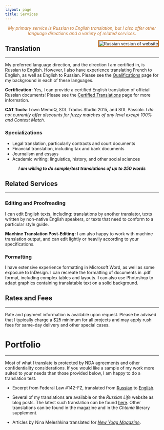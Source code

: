 ```yaml
---
layout: page
title: Services
---
```


<div style="text-align: center;"><font color="#c47834"><em>My primary service is Russian to English translation, but I also offer other language directions and a variety of related services.</em></font></div>

<a href="{{ site.baseurl }}services_russian/"><img src="{{ site.baseurl }}public/russia_icon.png" alt="Russian version of website" style="border:3px solid;border-color:rgb(196, 120, 52);margin-left:20px;padding:0px;background:transparent;" align="right"></a>

## Translation
---------
My preferred language direction, and the direction I am certified in, is Russian to English. However, I also have experience translating French to English, as well as English to Russian. Please see the <a href="{{ site.baseurl }}qualifications/">Qualifications</a> page for my background in each of these languages.

**Certification:** Yes, I can provide a certified English translation of official Russian documents! Please see the <a href="{{ site.baseurl }}certification/">Certified Translations</a> page for more information.

**CAT Tools:** I own MemoQ, SDL Trados Studio 2015, and SDL Passolo.
*I do not currently offer discounts for fuzzy matches of any level except 100% and Context Match.*

### Specializations
  * Legal translation, particularly contracts and court documents
  * Financial translation, including tax and bank documents
  * Journalism and essays
  * Academic writing: linguistics, history, and other social sciences

<div style="text-align: center;"><em><strong>I am willing to do sample/test translations of up to 250 words</strong></em></div>

## Related Services
------------

### Editing and Proofreading
I can edit English texts, including: translations by another translator, texts written by non-native English speakers, or texts that need to conform to a particular style guide.


**Machine Translation Post-Editing:** I am also happy to work with machine translation output, and can edit lightly or heavily according to your specifications.

### Formatting

I have extensive experience formatting in Microsoft Word, as well as some exposure to InDesign. I can recreate the formatting of documents in .pdf format, including complex tables and layouts. I can also use Photoshop to adapt graphics containing translatable text on a solid background. 

## Rates and Fees
---------

Rate and payment information is available upon request. Please be advised that I typically charge a $25 minimum for all projects and may apply rush fees for same-day delivery and other special cases.

# Portfolio
---------
Most of what I translate is protected by NDA agreements and other confidentiality considerations. If you would like a sample of my work more suited to your needs than those provided below, I am happy to do a translation test.

* Excerpt from Federal Law #142-FZ, translated from <a  alt="Russian" href="{{ site.baseurl }}public/Legal_Sample_Russian.pdf">Russian</a> to <a  alt="English" href="{{ site.baseurl }}public/Legal_Sample_English.pdf">English</a>.

* Several of my translations are available on the *Russian Life* website as blog posts. The latest such translation can be found <a href="http://russianlife.com/stories/online-archive/the-course-of-revolution-is-not-smooth/">here</a>. Other translations can be found in the magazine and in the *Chtenia* literary supplement.

* Articles by Nina Meleshkina translated for <a href="http://minus.com/lb2eKU4d7FLNvw"><em>New Yoga Magazine</em></a>.

